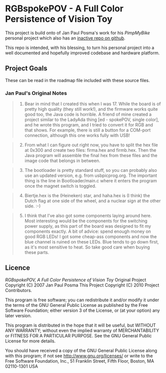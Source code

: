 RGBspokePOV - A Full Color Persistence of Vision Toy
====================================================
This project is build onto of Jan Paul Posma's work for his *PimpMyBike* personal project which also has an [inactive repo on github](http://github.com/abritinthebay/PimpMyBike).

This repo is intended, with his blessing, to turn his personal project into a well documented and hopefully improved codebase and hardware platform. 

## Project Goals ##

These can be read in the roadmap file included with these source files.

### Jan Paul's Original Notes ###

> 1. Bear in mind that I created this when I was 17. While the board is of pretty high quality (they still work!), and the firmware works quite good too, the Java code is horrible. A friend of mine created a project similar to the LadyAda thing [ed - spokePOV, single color], and he wrote this program, and I tried to convert it for RGB and that shows. For example, there is still a button for a COM-port connection, although this one works fully with USB!

> 2. From what I can figure out right now, you have to split the hex file at 0x300 and create two files: firma.hex and firmb.hex. Then the Java program will assemble the final hex from these files and the image code that belongs in between.

> 3. The bootloader is pretty standard stuff, so you can probably also use an updated version, e.g. from usbpicprog.org. The important thing is the line in Bootloader/main.c where it enters the program once the magnet switch is toggled.

> 4. Biertje.hex is the (Heineken) star, and haha.hex is (I think) the Dutch flag at one side of the wheel, and a nuclear sign at the other side. :-)

> 5. I think that I've also got some components laying around here. Most interesting would be the components for the switching power supply, as this part of the board was designed to fit my components exactly. A bit of advice: spend enough money on good RGB LEDs! I got some cheap-ass components and now the blue channel is ruined on these LEDs. Blue tends to go down first, as it's most sensitive to heat. So take good care when buying these parts.

## Licence ##

*RGBspokePOV, A Full Color Persistence of Vision Toy*
Original Project Copyright (C) 2007 Jan Paul Posma
This Project Copyright (C) 2010 Project Contributors.

This program is free software; you can redistribute it and/or modify it under the terms of the GNU General Public License as published by the Free Software Foundation; either version 3 of the License, or (at your option) any later version.

This program is distributed in the hope that it will be useful, but WITHOUT ANY WARRANTY; without even the implied warranty of MERCHANTABILITY or FITNESS FOR A PARTICULAR PURPOSE.  See the GNU General Public License for more details.

You should have received a copy of the GNU General Public License along with this program; if not see http://www.gnu.org/licenses/ or write to the Free Software Foundation, Inc., 51 Franklin Street, Fifth Floor, Boston, MA 02110-1301  USA
